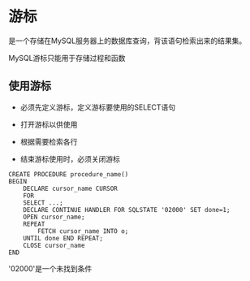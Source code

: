 # 游标

是一个存储在MySQL服务器上的数据库查询，背该语句检索出来的结果集。

MySQL游标只能用于存储过程和函数

## 使用游标

- 必须先定义游标，定义游标要使用的SELECT语句

- 打开游标以供使用

  

- 根据需要检索各行

- 结束游标使用时，必须关闭游标

  

```mysql
CREATE PROCEDURE procedure_name()
BEGIN
	DECLARE cursor_name CURSOR
	FOR 
	SELECT ...;
	DECLARE CONTINUE HANDLER FOR SQLSTATE '02000' SET done=1;
	OPEN cursor_name;
	REPEAT
		FETCH cursor_name INTO o;
	UNTIL done END REPEAT;
	CLOSE cursor_name
END
```

'02000'是一个未找到条件



